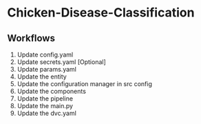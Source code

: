 # Chicken-Disease-Classification

## Workflows

1.	Update config.yaml
2.	Update secrets.yaml [Optional]
3.	Update params.yaml
4.	Update the entity
5.	Update the configuration manager in src config
6.	Update the components
7.	Update the pipeline
8.	Update the main.py
9.	Update the dvc.yaml